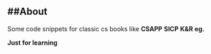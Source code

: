 ##About
----------------
Some code snippets for classic cs books like **CSAPP** **SICP** **K&R** **eg.** 

**Just for learning**
